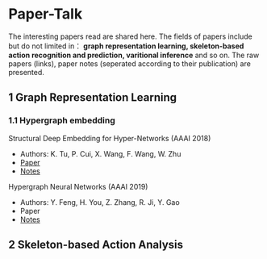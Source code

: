 # Paper-Talk
The interesting papers read are shared here. The fields of papers include but do not limited in： **graph representation learning, skeleton-based action recognition and prediction, varitional inference** and so on. The raw papers (links), paper notes (seperated according to their publication) are presented.

## 1 Graph Representation Learning ##

### 1.1 Hypergraph embedding ###

Structural Deep Embedding for Hyper-Networks (AAAI 2018)
  - Authors: K. Tu, P. Cui, X. Wang, F. Wang, W. Zhu
  - [Paper](https://aaai.org/ocs/index.php/AAAI/AAAI18/paper/view/16797)
  - [Notes](https://github.com/limaosen0/Paper-Talk/blob/master/paper-note/AAAI2018/Structural_deep_embedding_for_hyper-networks.md)
  
Hypergraph Neural Networks (AAAI 2019)
  - Authors: Y. Feng, H. You, Z. Zhang, R. Ji, Y. Gao
  - Paper
  - [Notes](https://github.com/limaosen0/Paper-Talk/blob/master/paper-note/AAAI2019/Hypergraph_neural_networks.md)

## 2 Skeleton-based Action Analysis ##
